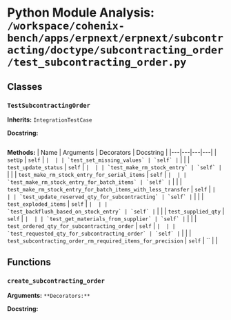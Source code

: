 # Python Module Analysis: `/workspace/cohenix-bench/apps/erpnext/erpnext/subcontracting/doctype/subcontracting_order/test_subcontracting_order.py`

## Classes

### `TestSubcontractingOrder`
**Inherits:** `IntegrationTestCase`


**Docstring:**
```

```

**Methods:**
| Name | Arguments | Decorators | Docstring |
|---|---|---|---|
| `setUp` | `self` | `` |  |
| `test_set_missing_values` | `self` | `` |  |
| `test_update_status` | `self` | `` |  |
| `test_make_rm_stock_entry` | `self` | `` |  |
| `test_make_rm_stock_entry_for_serial_items` | `self` | `` |  |
| `test_make_rm_stock_entry_for_batch_items` | `self` | `` |  |
| `test_make_rm_stock_entry_for_batch_items_with_less_transfer` | `self` | `` |  |
| `test_update_reserved_qty_for_subcontracting` | `self` | `` |  |
| `test_exploded_items` | `self` | `` |  |
| `test_backflush_based_on_stock_entry` | `self` | `` |  |
| `test_supplied_qty` | `self` | `` |  |
| `test_get_materials_from_supplier` | `self` | `` |  |
| `test_ordered_qty_for_subcontracting_order` | `self` | `` |  |
| `test_requested_qty_for_subcontracting_order` | `self` | `` |  |
| `test_subcontracting_order_rm_required_items_for_precision` | `self` | `` |  |





## Functions

### `create_subcontracting_order`
**Arguments:** ``
**Decorators:** ``

**Docstring:**
```

```

